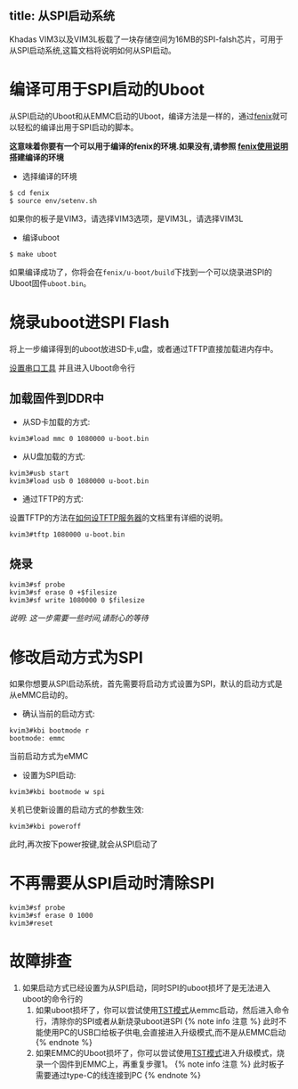 title: 从SPI启动系统
---

Khadas VIM3以及VIM3L板载了一块存储空间为16MB的SPI-falsh芯片，可用于从SPI启动系统,这篇文档将说明如何从SPI启动。

# 编译可用于SPI启动的Uboot

从SPI启动的Uboot和从EMMC启动的Uboot，编译方法是一样的，通过[fenix](https://github.com/khadas/fenix)就可以轻松的编译出用于SPI启动的脚本。

**这意味着你要有一个可以用于编译的fenix的环境.如果没有,请参照 [fenix使用说明](/zh-cn/vim3/FenixScript.html) 搭建编译的环境**

* 选择编译的环境

```shell
$ cd fenix
$ source env/setenv.sh
```

如果你的板子是VIM3，请选择VIM3选项，是VIM3L，请选择VIM3L

* 编译uboot

```shell
$ make uboot
```

如果编译成功了，你将会在`fenix/u-boot/build`下找到一个可以烧录进SPI的Uboot固件`uboot.bin`。

# 烧录uboot进SPI Flash

将上一步编译得到的uboot放进SD卡,u盘，或者通过TFTP直接加载进内存中。

[设置串口工具](/zh-cn/vim3/SetupSerialTool.html) 并且进入Uboot命令行

## 加载固件到DDR中

* 从SD卡加载的方式:

```shell
kvim3#load mmc 0 1080000 u-boot.bin
```

* 从U盘加载的方式:

```shell
kvim3#usb start
kvim3#load usb 0 1080000 u-boot.bin
```

* 通过TFTP的方式:

设置TFTP的方法在[如何设TFTP服务器](/zh-cn/vim3/SetupTFTPServer.html)的文档里有详细的说明。


```shell
kvim3#tftp 1080000 u-boot.bin
```

## 烧录

```shell
kvim3#sf probe
kvim3#sf erase 0 +$filesize
kvim3#sf write 1080000 0 $filesize
```

*说明: 这一步需要一些时间,请耐心的等待*

# 修改启动方式为SPI

如果你想要从SPI启动系统，首先需要将启动方式设置为SPI，默认的启动方式是从eMMC启动的。

* 确认当前的启动方式:

```shell
kvim3#kbi bootmode r
bootmode: emmc
```

当前启动方式为eMMC

* 设置为SPI启动:

```shell
kvim3#kbi bootmode w spi
```

关机已使新设置的启动方式的参数生效:

```shell
kvim3#kbi poweroff
```

此时,再次按下power按键,就会从SPI启动了

# 不再需要从SPI启动时清除SPI

```shell
kvim3#sf probe
kvim3#sf erase 0 1000
kvim3#reset
```

# 故障排查
1. 如果启动方式已经设置为从SPI启动，同时SPI的uboot损坏了是无法进入uboot的命令行的
	1) 如果uboot损坏了，你可以尝试使用[TST模式](/zh-cn/vim3/HowtoBootIntoUpgradeMode.html#TST-Mode-Recommended)从emmc启动，然后进入命令行，清除你的SPI或者从新烧录uboot进SPI
	{% note info 注意 %}
		此时不能使用PC的USB口给板子供电,会直接进入升级模式,而不是从EMMC启动
	{% endnote %}
	2) 如果EMMC的Uboot损坏了，你可以尝试使用[TST模式](/zh-cn/vim3/HowtoBootIntoUpgradeMode.html#TST-Mode-Recommended)进入升级模式，烧录一个固件到EMMC上，再重复步骤1。
	{% note info 注意 %}
		此时板子需要通过type-C的线连接到PC
	{% endnote %}

